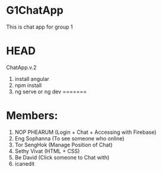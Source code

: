 # G1ChatApp
This is chat app for group 1
# HEAD
ChatApp.v.2
1. install angular
2. npm install
3. ng serve or ng dev
=======
# Members:
1. NOP PHEARUM	(Login + Chat + Accessing with Firebase)
2. Eng Sophanna	(To see someone who online)
3. Tor SengHok	(Manage Position of Chat)
4. Sethy Vivat	(HTML + CSS)
5. Be David		(Click someone to Chat with)
6. icanedit

